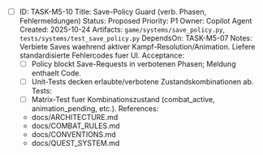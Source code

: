 - [ ] ID: TASK-M5-10
  Title: Save-Policy Guard (verb. Phasen, Fehlermeldungen)
  Status: Proposed
  Priority: P1
  Owner: Copilot Agent
  Created: 2025-10-24
  Artifacts: `game/systems/save_policy.py`, `tests/systems/test_save_policy.py`
  DependsOn: TASK-M5-07
  Notes:
  Verbiete Saves waehrend aktiver Kampf-Resolution/Animation. Liefere standardisierte Fehlercodes fuer UI.
  Acceptance:
  - [ ] Policy blockt Save-Requests in verbotenen Phasen; Meldung enthaelt Code.
  - [ ] Unit-Tests decken erlaubte/verbotene Zustandskombinationen ab.
  Tests:
  - [ ] Matrix-Test fuer Kombinationszustand (combat_active, animation_pending, etc.).
  References:
  - docs/ARCHITECTURE.md
  - docs/COMBAT_RULES.md
  - docs/CONVENTIONS.md
  - docs/QUEST_SYSTEM.md
